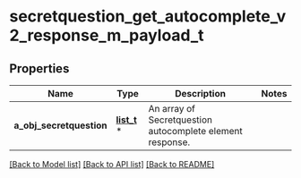 # secretquestion_get_autocomplete_v2_response_m_payload_t

## Properties
Name | Type | Description | Notes
------------ | ------------- | ------------- | -------------
**a_obj_secretquestion** | [**list_t**](secretquestion_autocomplete_element_response.md) \* | An array of Secretquestion autocomplete element response. | 

[[Back to Model list]](../README.md#documentation-for-models) [[Back to API list]](../README.md#documentation-for-api-endpoints) [[Back to README]](../README.md)


